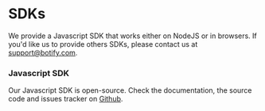# SDKs

We provide a Javascript SDK that works either on NodeJS or in browsers. If you'd like us to provide others SDKs, please contact us at [support@botify.com](mailto:support@botify.com).

### Javascript SDK

Our Javascript SDK is open-source. Check the documentation, the source code and issues tracker on [Github](https://github.com/botify-labs/botify-sdk-js).
